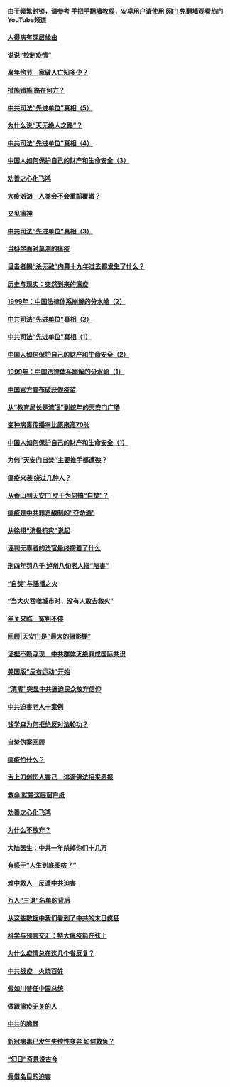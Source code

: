 #### 由于频繁封锁，请参考 [手把手翻墙教程](https://github.com/gfw-breaker/guides/wiki/)，安卓用户请使用 [网门](https://github.com/gfw-breaker/nogfw/blob/master/dl.md?t=02200800) 免翻墙观看热门YouTube频道 

#### [人得病有深层缘由](../pages/19/420864.md?t=02200800) 

#### [说说“控制疫情”](../pages/19/420831.md?t=02200800) 

#### [离年傍节　家破人亡知多少？](../pages/19/420563.md?t=02200800) 

#### [措施错施  路在何方？](../pages/19/420076.md?t=02200800) 

#### [中共司法“先进单位”真相（5）](../pages/19/419453.md?t=02200800) 

#### [为什么说“天无绝人之路”？](../pages/19/419618.md?t=02200800) 

#### [中共司法“先进单位”真相（4）](../pages/19/419452.md?t=02200800) 

#### [中国人如何保护自己的财产和生命安全（3）](../pages/19/419405.md?t=02200800) 

#### [劝善之心化飞鸿](../pages/19/418758.md?t=02200800) 

#### [大疫汹汹　人类会不会重蹈覆辙？](../pages/19/419691.md?t=02200800) 

#### [又见瘟神](../pages/19/419225.md?t=02200800) 

#### [中共司法“先进单位”真相（3）](../pages/19/419451.md?t=02200800) 

#### [当科学面对莫测的瘟疫](../pages/19/419625.md?t=02200800) 

#### [目击者揭“杀无赦”内幕十九年过去都发生了什么？](../pages/19/419617.md?t=02200800) 

#### [历史与现实：突然到来的瘟疫](../pages/19/419619.md?t=02200800) 

#### [1999年：中国法律体系崩解的分水岭（2）](../pages/19/419455.md?t=02200800) 

#### [中共司法“先进单位”真相（2）](../pages/19/419450.md?t=02200800) 

#### [中共司法“先进单位”真相（1）](../pages/19/419449.md?t=02200800) 

#### [中国人如何保护自己的财产和生命安全（2）](../pages/19/419404.md?t=02200800) 

#### [1999年：中国法律体系崩解的分水岭（1）](../pages/19/419454.md?t=02200800) 

#### [中国官方宣布破获假疫苗](../pages/19/419504.md?t=02200800) 

#### [从“教育局长是流氓”到蛇年的天安门广场](../pages/19/419470.md?t=02200800) 

#### [变种病毒传播率比原来高70％](../pages/19/419456.md?t=02200800) 

#### [中国人如何保护自己的财产和生命安全（1）](../pages/19/419403.md?t=02200800) 

#### [为何“天安门自焚”主要推手都遭殃？](../pages/19/419348.md?t=02200800) 

#### [瘟疫来袭 绕过几种人？](../pages/19/419349.md?t=02200800) 

#### [从香山到天安门 罗干为何搞“自焚”？](../pages/19/419270.md?t=02200800) 

#### [瘟疫是中共罪恶酿制的“夺命酒”](../pages/19/419223.md?t=02200800) 

#### [从徐栩“消极抗灾”说起](../pages/19/419224.md?t=02200800) 

#### [诬判无辜者的法官最终捞着了什么](../pages/19/419268.md?t=02200800) 

#### [刑四年罚八千 泸州八旬老人指“陷害”](../pages/19/419232.md?t=02200800) 

#### [“自焚”与插播之火](../pages/19/419226.md?t=02200800) 

#### [“当大火吞噬城市时，没有人敢去救火”](../pages/19/419077.md?t=02200800) 

#### [年关来临　冤判不停](../pages/19/419093.md?t=02200800) 

#### [回顾|天安门是“最大的摄影棚”](../pages/19/380866.md?t=02200800) 

#### [证据不断浮现　中共群体灭绝罪成国际共识](../pages/19/419031.md?t=02200800) 

#### [美国版“反右运动”开始](../pages/19/419030.md?t=02200800) 

#### [“清零”突显中共逼迫民众放弃信仰](../pages/19/418995.md?t=02200800) 

#### [中共迫害老人十案例](../pages/19/418831.md?t=02200800) 

#### [钱学森为何拒绝反对法轮功？](../pages/19/418905.md?t=02200800) 

#### [自焚伪案回顾](../pages/19/418799.md?t=02200800) 

#### [瘟疫怕什么？](../pages/19/418800.md?t=02200800) 

#### [舌上刀剑伤人害己　诽谤佛法招来恶报](../pages/19/418731.md?t=02200800) 

#### [救命 就差这层窗户纸](../pages/19/418706.md?t=02200800) 

#### [劝善之心化飞鸿](../pages/19/416766.md?t=02200800) 

#### [为什么不放弃？](../pages/19/418691.md?t=02200800) 

#### [大陆医生：中共一年杀掉你们十几万](../pages/19/418670.md?t=02200800) 

#### [有感于“人生到底图啥？”](../pages/19/418624.md?t=02200800) 

#### [难中救人　反遭中共迫害](../pages/19/418414.md?t=02200800) 

#### [万人“三退”名单的背后](../pages/19/418505.md?t=02200800) 

#### [从这些数据中我们看到了中共的末日疯狂](../pages/19/418420.md?t=02200800) 

#### [科学与预言交汇：特大瘟疫箭在弦上](../pages/19/418266.md?t=02200800) 

#### [为什么疫情总在这几个省反复？](../pages/19/418219.md?t=02200800) 

#### [中共战疫　火烧百姓](../pages/19/418220.md?t=02200800) 

#### [假如川普任中国总统](../pages/19/418174.md?t=02200800) 

#### [做跟瘟疫无关的人](../pages/19/418171.md?t=02200800) 

#### [中共的脆弱](../pages/19/418196.md?t=02200800) 

#### [新冠病毒已发生失控性变异 如何救急？](../pages/19/418032.md?t=02200800) 

#### [“幻日”奇景说古今](../pages/19/418033.md?t=02200800) 

#### [假借名目的迫害](../pages/19/418055.md?t=02200800) 

